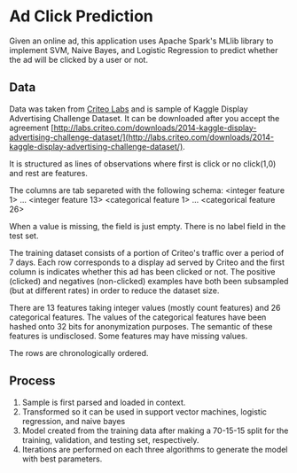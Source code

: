 # Ad Click Prediction
Given an online ad, this application uses Apache Spark's MLlib library to implement SVM, Naive Bayes, and Logistic Regression to predict whether the ad will be clicked by a user or not.

## Data

Data was taken from [Criteo Labs](http://labs.criteo.com/) and is sample of Kaggle Display Advertising Challenge Dataset.
It can be downloaded after you accept the agreement
[http://labs.criteo.com/downloads/2014-kaggle-display-advertising-challenge-dataset/](http://labs.criteo.com/downloads/2014-kaggle-display-advertising-challenge-dataset/).

It is structured as lines of observations where first is click or no click(1,0) and rest are features.

The columns are tab separeted with the following schema:
<label> <integer feature 1> ... <integer feature 13> <categorical feature 1> ... <categorical feature 26>

When a value is missing, the field is just empty.
There is no label field in the test set.

The training dataset consists of a portion of Criteo's traffic over a period
of 7 days. Each row corresponds to a display ad served by Criteo and the first
column is indicates whether this ad has been clicked or not.
The positive (clicked) and negatives (non-clicked) examples have both been
subsampled (but at different rates) in order to reduce the dataset size.

There are 13 features taking integer values (mostly count features) and 26
categorical features. The values of the categorical features have been hashed
onto 32 bits for anonymization purposes. 
The semantic of these features is undisclosed. Some features may have missing values.

The rows are chronologically ordered.

## Process

1) Sample is first parsed and loaded in context.
2) Transformed so it can be used in support vector machines, logistic regression, and naive bayes
3) Model created from the training data after making a 70-15-15 split for the training, validation, and testing set, respectively.
5) Iterations are performed on each three algorithms to generate the model with best parameters.
